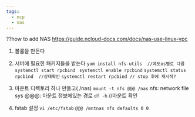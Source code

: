 ```yaml
---
tags:
  - ncp
  - nas
---
```

??how to add NAS
https://guide.ncloud-docs.com/docs/nas-use-linux-vpc
1. 볼륨을 만든다
2. 서버에 필요한 패키지들을 받는다
`yum install nfs-utils  //얘도os별로 다름`
`systemctl start rpcbind `
`systemctl enable rpcbind`
`systemctl status rpcbind  //상태확인`
`systemctl restart rpcbind // stop 후에 재시작?`

3. 마운트 
디렉토리 하나 만들고( /nas)
`mount -t nfs @@@ /nas`
	nfs: network file sys
	@@@: 마운트 정보에있는 경로
	`df -h`  //마운트 확인

1. fstab 설정
`vi /etc/fstab`
`@@@ /mntnas nfs defaults 0 0`